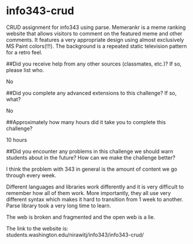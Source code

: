 # info343-crud

CRUD assignment for info343 using parse. Memerankr is a meme ranking website that allows visitors to comment on the featured meme and other comments. It features a very appropriate design using almost exclusively MS Paint colors(!!!). The background is a repeated static television pattern for a retro feel.

##Did you receive help from any other sources (classmates, etc.)? If so, please list who.

No

##Did you complete any advanced extensions to this challenge? If so, what?

No

##Approximately how many hours did it take you to complete this challenge?

10 hours

##Did you encounter any problems in this challenge we should warn students about in the future? How can we make the challenge better?

I think the problem with 343 in general is the amount of content we go through every week. 

Different languages and libraries work differently and it is very difficult to remember how all of them work. More importantly, they all use very different syntax which makes it hard to transition from 1 week to another. Parse library took a very long time to learn.

The web is broken and fragmented and the open web is a lie.

The link to the website is:
	students.washington.edu/nirawitj/info343/info343-crud/